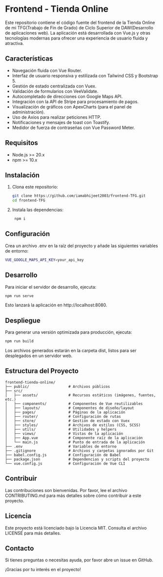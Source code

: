 # Frontend - Tienda Online

Este repositorio contiene el código fuente del frontend de la Tienda Online de mi TFG(Trabajo de Fin de Grado) de Ciclo Superior de DAW(Desarrollo de aplicaciones web). La aplicación está desarrollada con Vue.js y otras tecnologías modernas para ofrecer una experiencia de usuario fluida y atractiva.

## Características

- Navegación fluida con Vue Router.
- Interfaz de usuario responsiva y estilizada con Tailwind CSS y Bootstrap 5.
- Gestión de estado centralizada con Vuex.
- Validación de formularios con VeeValidate.
- Autocompletado de direcciones con Google Maps API.
- Integración con la API de Stripe para procesamiento de pagos.
- Visualización de gráficos con ApexCharts (para el panel de administración).
- Uso de Axios para realizar peticiones HTTP.
- Notificaciones y mensajes de toast con Toastify.
- Medidor de fuerza de contraseñas con Vue Password Meter.

## Requisitos

- Node.js >= 20.x
- npm >= 10.x

## Instalación

1. Clona este repositorio:
   ```bash
   git clone https://github.com/iamabhijeet2003/frontend-TFG.git
   cd frontend-TFG
   ```
2. Instala las dependencias:
   ```bash
    npm i
   ```
## Configuración
Crea un archivo .env en la raíz del proyecto y añade las siguientes variables de entorno:
  ```bash
  VUE_GOOGLE_MAPS_API_KEY=your_api_key
  ```
## Desarrollo
Para iniciar el servidor de desarrollo, ejecuta:
```bash
npm run serve
```
Esto lanzará la aplicación en http://localhost:8080.

## Despliegue
Para generar una versión optimizada para producción, ejecuta:
```bash
npm run build
```
Los archivos generados estarán en la carpeta dist, listos para ser desplegados en un servidor web.

## Estructura del Proyecto
```
frontend-tienda-online/
├── public/                  # Archivos públicos
├── src/
│   ├── assets/              # Recursos estáticos (imágenes, fuentes, etc.)
│   ├── components/          # Componentes de Vue reutilizables
│   ├── layouts/             # Componentes de diseño/layout
│   ├── pages/               # Páginas de la aplicación
│   ├── router/              # Configuración de rutas
│   ├── store/               # Gestión de estado con Vuex
│   ├── styles/              # Archivos de estilos (CSS, SCSS)
│   ├── utils/               # Utilidades y helpers
│   ├── views/               # Vistas de la aplicación
│   ├── App.vue              # Componente raíz de la aplicación
│   └── main.js              # Punto de entrada de la aplicación
├── .env                     # Variables de entorno
├── .gitignore               # Archivos y carpetas ignorados por Git
├── babel.config.js          # Configuración de Babel
├── package.json             # Dependencias y scripts del proyecto
└── vue.config.js            # Configuración de Vue CLI
```

## Contribuir
Las contribuciones son bienvenidas. Por favor, lee el archivo CONTRIBUTING.md para más detalles sobre cómo contribuir a este proyecto.

## Licencia
Este proyecto está licenciado bajo la Licencia MIT. Consulta el archivo LICENSE para más detalles.

## Contacto
Si tienes preguntas o necesitas ayuda, por favor abre un issue en GitHub.

¡Gracias por tu interés en el proyecto!
